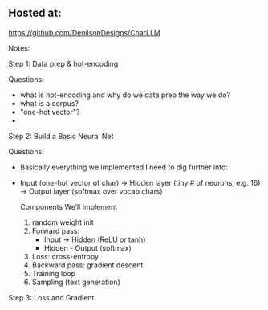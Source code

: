 ## Hosted at:

https://github.com/DenilsonDesigns/CharLLM

Notes:

Step 1: Data prep & hot-encoding

Questions:

- what is hot-encoding and why do we data prep the way we do?
- what is a corpus?
- "one-hot vector"?
-

Step 2: Build a Basic Neural Net

Questions:

- Basically everything we implemented I need to dig further into:

* Input (one-hot vector of char)
  → Hidden layer (tiny # of neurons, e.g. 16)
  → Output layer (softmax over vocab chars)

  Components We’ll Implement

  1.  random weight init
  2.  Forward pass:
      - Input -> Hidden (ReLU or tanh)
      - Hidden - Output (softmax)
  3.  Loss: cross-entropy
  4.  Backward pass: gradient descent
  5.  Training loop
  6.  Sampling (text generation)

Step 3: Loss and Gradient
